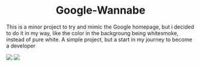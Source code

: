 # <h1 align="center">Google-Wannabe</h1>
<p>This is a minor project to try and mimic the Google homepage, but i decided to do it in my way, like the color in the backgroung being whitesmoke, instead of pure white.
A simple project, but a start in my journey to become a developer</p>
<img src="https://img.shields.io/badge/status-concluido-green">
<img src="https://img.shields.io/github/stars/jmhungria/Google-Wannabe">

